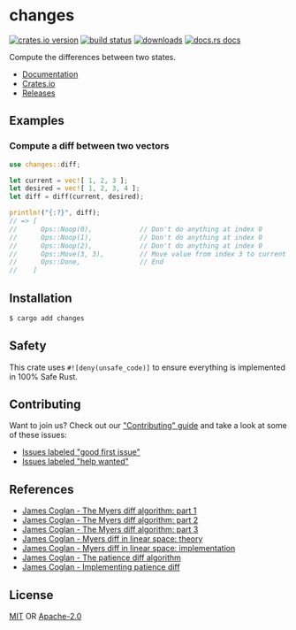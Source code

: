 # changes
[![crates.io version][1]][2] [![build status][3]][4]
[![downloads][5]][6] [![docs.rs docs][7]][8]

Compute the differences between two states.

- [Documentation][8]
- [Crates.io][2]
- [Releases][releases]

## Examples
### Compute a diff between two vectors
```rust
use changes::diff;

let current = vec![ 1, 2, 3 ];
let desired = vec![ 1, 2, 3, 4 ];
let diff = diff(current, desired);

println!("{:?}", diff);
// => [
//      Ops::Noop(0),            // Don't do anything at index 0
//      Ops::Noop(1),            // Don't do anything at index 0
//      Ops::Noop(2),            // Don't do anything at index 0
//      Ops::Move(3, 3),         // Move value from index 3 to current index 3
//      Ops::Done,               // End
//    ]
```

## Installation
```sh
$ cargo add changes
```

## Safety
This crate uses ``#![deny(unsafe_code)]`` to ensure everything is implemented in
100% Safe Rust.

## Contributing
Want to join us? Check out our ["Contributing" guide][contributing] and take a
look at some of these issues:

- [Issues labeled "good first issue"][good-first-issue]
- [Issues labeled "help wanted"][help-wanted]

## References
- [James Coglan - The Myers diff algorithm: part 1](https://blog.jcoglan.com/2017/02/12/the-myers-diff-algorithm-part-1)
- [James Coglan - The Myers diff algorithm: part 2](https://blog.jcoglan.com/2017/02/15/the-myers-diff-algorithm-part-2)
- [James Coglan - The Myers diff algorithm: part 3](https://blog.jcoglan.com/2017/02/17/the-myers-diff-algorithm-part-3)
- [James Coglan - Myers diff in linear space: theory](https://blog.jcoglan.com/2017/03/22/myers-diff-in-linear-space-theory)
- [James Coglan - Myers diff in linear space: implementation](https://blog.jcoglan.com/2017/04/25/myers-diff-in-linear-space-implementation)
- [James Coglan - The patience diff algorithm](https://blog.jcoglan.com/2017/09/19/the-patience-diff-algorithm/)
- [James Coglan - Implementing patience diff](https://blog.jcoglan.com/2017/09/28/implementing-patience-diff)

## License
[MIT](./LICENSE-MIT) OR [Apache-2.0](./LICENSE-APACHE)

[1]: https://img.shields.io/crates/v/changes.svg?style=flat-square
[2]: https://crates.io/crates/changes
[3]: https://img.shields.io/travis/yoshuawuyts/changes.svg?style=flat-square
[4]: https://travis-ci.org/yoshuawuyts/changes
[5]: https://img.shields.io/crates/d/changes.svg?style=flat-square
[6]: https://crates.io/crates/changes
[7]: https://img.shields.io/badge/docs-latest-blue.svg?style=flat-square
[8]: https://docs.rs/changes

[releases]: https://github.com/yoshuawuyts/changes/releases
[contributing]: ./.github/CONTRIBUTING.md
[good-first-issue]: https://github.com/yoshuawuyts/changes/labels/good%20first%20issue
[help-wanted]: https://github.com/yoshuawuyts/changes/labels/help%20wanted
